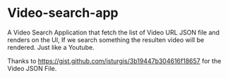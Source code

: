 # Video-search-app
 A Video Search Application that fetch the list of Video URL JSON file and renders on the UI, If we search something the resulten video will be rendered. Just like a Youtube. 
 
 Thanks to https://gist.github.com/jsturgis/3b19447b304616f18657 for the Video JSON File.
 
 
